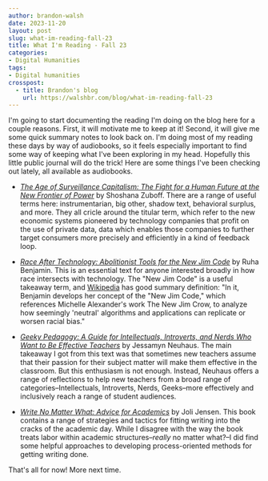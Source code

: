 ```yaml
---
author: brandon-walsh
date: 2023-11-20
layout: post
slug: what-im-reading-fall-23
title: What I'm Reading - Fall 23
categories:
- Digital Humanities
tags:
- Digital humanities
crosspost:
  - title: Brandon's blog
    url: https://walshbr.com/blog/what-im-reading-fall-23
---
```

I'm going to start documenting the reading I'm doing on the blog here for a couple reasons. First, it will motivate me to keep at it! Second, it will give me some quick summary notes to look back on. I'm doing most of my reading these days by way of audiobooks, so it feels especially important to find some way of keeping what I've been exploring in my head. Hopefully this little public journal will do the trick! Here are some things I've been checking out lately, all available as audiobooks. 

* _[The Age of Surveillance Capitalism: The Fight for a Human Future at the New Frontier of Power](https://www.hachettebookgroup.com/titles/shoshana-zuboff/the-age-of-surveillance-capitalism/9781610395694/?lens=publicaffairs)_ by Shoshana Zuboff. There are a range of useful terms here: instrumentarian, big other, shadow text, behavioral surplus, and more. They all cricle around the titular term, which refer to the new economic systems pioneered by technology companies that profit on the use of private data, data which enables those companies to further target consumers more precisely and efficiently in a kind of feedback loop. 

* _[Race After Technology: Abolitionist Tools for the New Jim Code](https://www.ruhabenjamin.com/race-after-technology)_ by Ruha Benjamin. This is an essential text for anyone interested broadly in how race intersects with technology. The "New Jim Code" is a useful takeaway term, and [Wikipedia](https://en.wikipedia.org/wiki/Race_After_Technology#:~:text=In%20it%2C%20Benjamin%20develops%20her,replicate%20or%20worsen%20racial%20bias.) has good summary definition: "In it, Benjamin develops her concept of the "New Jim Code," which references Michelle Alexander's work The New Jim Crow, to analyze how seemingly 'neutral' algorithms and applications can replicate or worsen racial bias."

* _[Geeky Pedagogy: A Guide for Intellectuals, Introverts, and Nerds Who Want to Be Effective Teachers](https://wvupressonline.com/node/804)_ by Jessamyn Neuhaus. The main takeaway I got from this text was that sometimes new teachers assume that their passion for their subject matter will make them effective in the classroom. But this enthusiasm is not enough. Instead, Neuhaus offers a range of reflections to help new teachers from a broad range of categories–Intellectuals, Introverts, Nerds, Geeks–more effectively and inclusively reach a range of student audiences.

* _[Write No Matter What: Advice for Academics](https://press.uchicago.edu/ucp/books/book/chicago/W/bo26049293.html)_ by Joli Jensen. This book contains a range of strategies and tactics for fitting writing into the cracks of the academic day. While I disagree with the way the book treats labor within academic structures–_really_ no matter what?–I did find some helpful approaches to developing process-oriented methods for getting writing done. 

That's all for now! More next time. 
